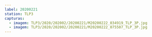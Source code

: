 ```yaml
---
label: 20200221
station: TLP3
capturas:
  - imagem: TLP3/2020/202002/20200221/M20200222_034919_TLP_3P.jpg
  - imagem: TLP3/2020/202002/20200221/M20200222_075507_TLP_3P.jpg
---
```

